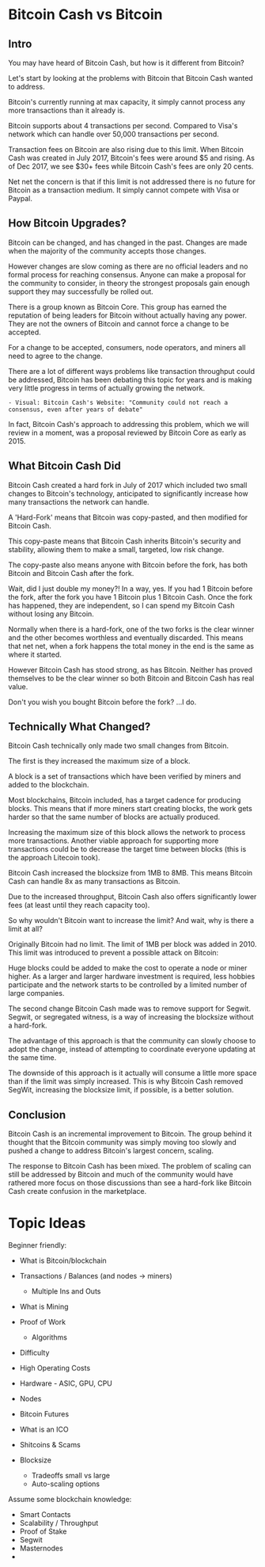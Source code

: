 # Bitcoin Cash vs Bitcoin

## Intro

You may have heard of Bitcoin Cash, but how is it different from Bitcoin?

Let's start by looking at the problems with Bitcoin that Bitcoin Cash wanted to address.

Bitcoin's currently running at max capacity, it simply cannot process any more transactions than it already is.  

Bitcoin supports about 4 transactions per second.  Compared to Visa's network which can handle over 50,000 transactions per second. 

Transaction fees on Bitcoin are also rising due to this limit.  When Bitcoin Cash was created in July 2017, Bitcoin's fees were around $5 and rising.  As of Dec 2017, we see $30+ fees while Bitcoin Cash's fees are only 20 cents.

Net net the concern is that if this limit is not addressed there is no future for Bitcoin as a transaction medium.  It simply cannot compete with Visa or Paypal.

## How Bitcoin Upgrades?

Bitcoin can be changed, and has changed in the past.  Changes are made when the majority of the community accepts those changes. 

However changes are slow coming as there are no official leaders and no formal process for reaching consensus.  Anyone can make a proposal for the community to consider, in theory the strongest proposals gain enough support they may successfully be rolled out. 

There is a group known as Bitcoin Core.  This group has earned the reputation of being leaders for Bitcoin without actually having any power.  They are not the owners of Bitcoin and cannot force a change to be accepted.

For a change to be accepted, consumers, node operators, and miners all need to agree to the change.

There are a lot of different ways problems like transaction throughput could be addressed, Bitcoin has been debating this topic for years and is making very little progress in terms of actually growing the network.

    - Visual: Bitcoin Cash's Website: "Community could not reach a consensus, even after years of debate"

In fact, Bitcoin Cash's approach to addressing this problem, which we will review in a moment, was a proposal reviewed by Bitcoin Core as early as 2015.

## What Bitcoin Cash Did 

Bitcoin Cash created a hard fork in July of 2017 which included two small changes to Bitcoin's technology, anticipated to significantly increase how many transactions the network can handle.

A 'Hard-Fork' means that Bitcoin was copy-pasted, and then modified for Bitcoin Cash.  

This copy-paste means that Bitcoin Cash inherits Bitcoin's security and stability, allowing them to make a small, targeted, low risk change.

The copy-paste also means anyone with Bitcoin before the fork, has both Bitcoin and Bitcoin Cash after the fork.

Wait, did I just double my money?!  In a way, yes.  If you had 1 Bitcoin before the fork, after the fork you have 1 Bitcoin plus 1 Bitcoin Cash. Once the fork has happened, they are independent, so I can spend my Bitcoin Cash without losing any Bitcoin.

Normally when there is a hard-fork, one of the two forks is the clear winner and the other becomes worthless and eventually discarded.  This means that net net, when a fork happens the total money in the end is the same as where it started.

However Bitcoin Cash has stood strong, as has Bitcoin.  Neither has proved themselves to be the clear winner so both Bitcoin and Bitcoin Cash has real value.

Don't you wish you bought Bitcoin before the fork?
...I do.

## Technically What Changed?

Bitcoin Cash technically only made two small changes from Bitcoin.

The first is they increased the maximum size of a block.

A block is a set of transactions which have been verified by miners and added to the blockchain.  

Most blockchains, Bitcoin included, has a target cadence for producing blocks.  This means that if more miners start creating blocks, the work gets harder so that the same number of blocks are actually produced.

Increasing the maximum size of this block allows the network to process more transactions.  Another viable approach for supporting more transactions could be to decrease the target time between blocks (this is the approach Litecoin took).

Bitcoin Cash increased the blocksize from 1MB to 8MB.  This means Bitcoin Cash can handle 8x as many transactions as Bitcoin.  

Due to the increased throughput, Bitcoin Cash also offers significantly lower fees (at least until they reach capacity too).

So why wouldn't Bitcoin want to increase the limit?  And wait, why is there a limit at all?

Originally Bitcoin had no limit.  The limit of 1MB per block was added in 2010.  This limit was introduced to prevent a possible attack on Bitcoin:

Huge blocks could be added to make the cost to operate a node or miner higher.  As a larger and larger hardware investment is required, less hobbies participate and the network starts to be controlled by a limited number of large companies.  

The second change Bitcoin Cash made was to remove support for Segwit.  Segwit, or segregated witness, is a way of increasing the blocksize without a hard-fork.  

The advantage of this approach is that the community can slowly choose to adopt the change, instead of attempting to coordinate everyone updating at the same time.

The downside of this approach is it actually will consume a little more space than if the limit was simply increased.  This is why Bitcoin Cash removed SegWit, increasing the blocksize limit, if possible, is a better solution.

## Conclusion

Bitcoin Cash is an incremental improvement to Bitcoin.  The group behind it thought that the Bitcoin community was simply moving too slowly and pushed a change to address Bitcoin's largest concern, scaling.

The response to Bitcoin Cash has been mixed.  The problem of scaling can still be addressed by Bitcoin and much of the community would have rathered more focus on those discussions than see a hard-fork like Bitcoin Cash create confusion in the marketplace.




















# Topic Ideas

Beginner friendly:

 - What is Bitcoin/blockchain

 - Transactions / Balances (and nodes -> miners)
    - Multiple Ins and Outs

 - What is Mining
 - Proof of Work
    - Algorithms
 - Difficulty
 - High Operating Costs 
 - Hardware - ASIC, GPU, CPU

 - Nodes 

 - Bitcoin Futures

 - What is an ICO

 - Shitcoins & Scams

 - Blocksize
   - Tradeoffs small vs large
   - Auto-scaling options

Assume some blockchain knowledge:

 - Smart Contacts 
 - Scalability / Throughput
 - Proof of Stake
 - Segwit
 - Masternodes
 - 


